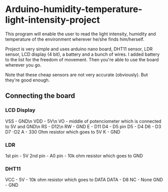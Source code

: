 # Arduino-humidity-temperature-light-intensity-project
This program will enable the user to read the light intensity, humidity and temperature of the environment wherever he/she finds him/herself.

Project is very simple and uses arduino nano board, DHT11 sensor, LDR sensor, LCD display (4 bit), a battery and a bunch of wires.
I added battery to the list for the freedom of movement. Then you're able to use the board wherever you go.

Note that these cheap sensors are not very accurate (obviously). But they're good enough.

## Connecting the board
### LCD Display
VSS - GND\n
VDD - 5V\n
VO - middle of potenciometer which is connected to 5V and GND\n
RS - D12\n
RW - GND
E - D11
D4 - D5 pin
D5 - D4
D6 - D3
D7 -D2
A - 330 Ohm resistor which goes to 5V
K - GND

### LDR
1st pin - 5V
2nd pin - A0 pin - 10k ohm resistor which goes to GND

### DHT11
VCC - 5V - 10k ohm resistor which goes to DATA
DATA - D8
NC - None
GND - GND
